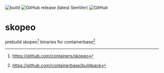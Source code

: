 ![build](https://github.com/visualon/skopeo-prebuild/actions/workflows/build.yml/badge.svg)
![GitHub release (latest SemVer)](https://img.shields.io/github/v/release/visualon/skopeo-prebuild)
![GitHub](https://img.shields.io/github/license/visualon/skopeo-prebuild)

# skopeo

prebuild skopeo[^1] binaries for containerbase[^2]


[^1]: https://github.com/containers/skopeo
[^2]: https://github.com/containerbase/buildpack
